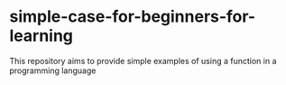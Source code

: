 # simple-case-for-beginners-for-learning
 This repository aims to provide simple examples of using a function in a programming language

